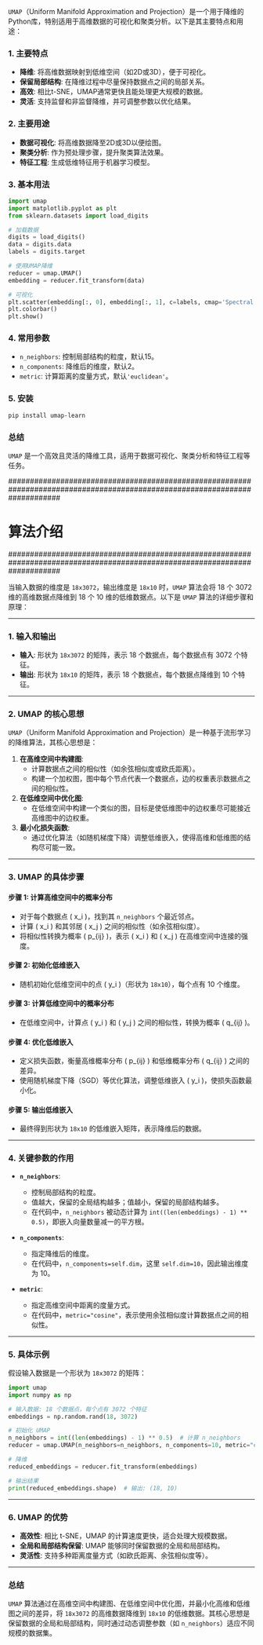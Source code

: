 `UMAP`（Uniform Manifold Approximation and Projection）是一个用于降维的Python库，特别适用于高维数据的可视化和聚类分析。以下是其主要特点和用途：

### 1. **主要特点**
- **降维**: 将高维数据映射到低维空间（如2D或3D），便于可视化。
- **保留局部结构**: 在降维过程中尽量保持数据点之间的局部关系。
- **高效**: 相比t-SNE，UMAP通常更快且能处理更大规模的数据。
- **灵活**: 支持监督和非监督降维，并可调整参数以优化结果。

### 2. **主要用途**
- **数据可视化**: 将高维数据降至2D或3D以便绘图。
- **聚类分析**: 作为预处理步骤，提升聚类算法效果。
- **特征工程**: 生成低维特征用于机器学习模型。

### 3. **基本用法**
```python
import umap
import matplotlib.pyplot as plt
from sklearn.datasets import load_digits

# 加载数据
digits = load_digits()
data = digits.data
labels = digits.target

# 使用UMAP降维
reducer = umap.UMAP()
embedding = reducer.fit_transform(data)

# 可视化
plt.scatter(embedding[:, 0], embedding[:, 1], c=labels, cmap='Spectral', s=5)
plt.colorbar()
plt.show()
```

### 4. **常用参数**
- `n_neighbors`: 控制局部结构的粒度，默认15。
- `n_components`: 降维后的维度，默认2。
- `metric`: 计算距离的度量方式，默认`'euclidean'`。

### 5. **安装**
```bash
pip install umap-learn
```

### 总结
`UMAP` 是一个高效且灵活的降维工具，适用于数据可视化、聚类分析和特征工程等任务。

############################################################################################################################
# 算法介绍
############################################################################################################################

当输入数据的维度是 `18x3072`，输出维度是 `18x10` 时，`UMAP` 算法会将 18 个 3072 维的高维数据点降维到 18 个 10 维的低维数据点。以下是 `UMAP` 算法的详细步骤和原理：

---

### 1. **输入和输出**
- **输入**: 形状为 `18x3072` 的矩阵，表示 18 个数据点，每个数据点有 3072 个特征。
- **输出**: 形状为 `18x10` 的矩阵，表示 18 个数据点，每个数据点降维到 10 个特征。

---

### 2. **UMAP 的核心思想**
`UMAP`（Uniform Manifold Approximation and Projection）是一种基于流形学习的降维算法，其核心思想是：
1. **在高维空间中构建图**:
   - 计算数据点之间的相似性（如余弦相似度或欧氏距离）。
   - 构建一个加权图，图中每个节点代表一个数据点，边的权重表示数据点之间的相似性。
2. **在低维空间中优化图**:
   - 在低维空间中构建一个类似的图，目标是使低维图中的边权重尽可能接近高维图中的边权重。
3. **最小化损失函数**:
   - 通过优化算法（如随机梯度下降）调整低维嵌入，使得高维和低维图的结构尽可能一致。

---

### 3. **UMAP 的具体步骤**

#### **步骤 1: 计算高维空间中的概率分布**
- 对于每个数据点 \( x_i \)，找到其 `n_neighbors` 个最近邻点。
- 计算 \( x_i \) 和其邻居 \( x_j \) 之间的相似性（如余弦相似度）。
- 将相似性转换为概率 \( p_{ij} \)，表示 \( x_i \) 和 \( x_j \) 在高维空间中连接的强度。

#### **步骤 2: 初始化低维嵌入**
- 随机初始化低维空间中的点 \( y_i \)（形状为 `18x10`），每个点有 10 个维度。

#### **步骤 3: 计算低维空间中的概率分布**
- 在低维空间中，计算点 \( y_i \) 和 \( y_j \) 之间的相似性，转换为概率 \( q_{ij} \)。

#### **步骤 4: 优化低维嵌入**
- 定义损失函数，衡量高维概率分布 \( p_{ij} \) 和低维概率分布 \( q_{ij} \) 之间的差异。
- 使用随机梯度下降（SGD）等优化算法，调整低维嵌入 \( y_i \)，使损失函数最小化。

#### **步骤 5: 输出低维嵌入**
- 最终得到形状为 `18x10` 的低维嵌入矩阵，表示降维后的数据。

---

### 4. **关键参数的作用**
- **`n_neighbors`**:
  - 控制局部结构的粒度。
  - 值越大，保留的全局结构越多；值越小，保留的局部结构越多。
  - 在代码中，`n_neighbors` 被动态计算为 `int((len(embeddings) - 1) ** 0.5)`，即嵌入向量数量减一的平方根。

- **`n_components`**:
  - 指定降维后的维度。
  - 在代码中，`n_components=self.dim`，这里 `self.dim=10`，因此输出维度为 10。

- **`metric`**:
  - 指定高维空间中距离的度量方式。
  - 在代码中，`metric="cosine"`，表示使用余弦相似度计算数据点之间的相似性。

---

### 5. **具体示例**
假设输入数据是一个形状为 `18x3072` 的矩阵：
```python
import umap
import numpy as np

# 输入数据: 18 个数据点，每个点有 3072 个特征
embeddings = np.random.rand(18, 3072)

# 初始化 UMAP
n_neighbors = int((len(embeddings) - 1) ** 0.5)  # 计算 n_neighbors
reducer = umap.UMAP(n_neighbors=n_neighbors, n_components=10, metric="cosine")

# 降维
reduced_embeddings = reducer.fit_transform(embeddings)

# 输出结果
print(reduced_embeddings.shape)  # 输出: (18, 10)
```

---

### 6. **UMAP 的优势**
- **高效性**: 相比 t-SNE，UMAP 的计算速度更快，适合处理大规模数据。
- **全局和局部结构保留**: UMAP 能够同时保留数据的全局和局部结构。
- **灵活性**: 支持多种距离度量方式（如欧氏距离、余弦相似度等）。

---

### 总结
`UMAP` 算法通过在高维空间中构建图、在低维空间中优化图，并最小化高维和低维图之间的差异，将 `18x3072` 的高维数据降维到 `18x10` 的低维数据。其核心思想是保留数据的全局和局部结构，同时通过动态调整参数（如 `n_neighbors`）适应不同规模的数据集。